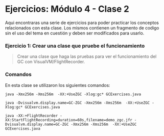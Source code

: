# Ejercicios: Módulo 4 - Clase 2

Aqui encontraras una serie de ejercicios para poder practicar los conceptos relacionados con esta clase. Los mismos contienen un fragmento de codigo sin el uso del tema en cuestión y deben ser modificados para usarlo.

###  **Ejercicio 1: Crear una clase que pruebe el funcionamiento**

> Crear una clase que haga las pruebas para ver el funcionamiento del GC con VisualVM/FlightRecorder.

### Comandos

En esta clase se utilizaron los siguientes comandos:

```
java -Xmx256m -Xms256m  -XX:+UseZGC -Xlog:gc* GCExercises.java

java -Dvisualvm.display.name=GC-ZGC -Xmx256m -Xms256m  -XX:+UseZGC -Xlog:gc* GCExercises.java

java -XX:+FlightRecorder -XX:StartFlightRecording=duration=60s,filename=demo_zgc.jfr -Dvisualvm.display.name=GC-ZGC -Xmx256m -Xms256m  -XX:+UseZGC GCExercises.java
```